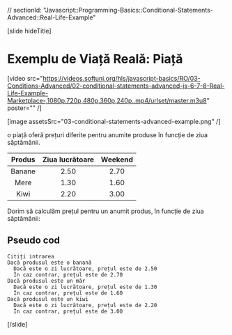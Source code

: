 // sectionId: "Javascript::Programming-Basics::Conditional-Statements-Advanced::Real-Life-Example"

[slide hideTitle]

# Exemplu de Viață Reală: Piață
[video src="https://videos.softuni.org/hls/javascript-basics/RO/03-Conditions-Advanced/02-conditional-statements-advanced-js-6-7-8-Real-Life-Example-Marketplace-,1080p,720p,480p,360p,240p,.mp4/urlset/master.m3u8" poster="" /]

[image assetsSrc="03-conditional-statements-advanced-example.png" /]

o piață oferă prețuri diferite pentru anumite produse în funcție de ziua săptămânii.


| **Produs**      | **Ziua lucrătoare** | **Weekend**   |
| :---:       |    :----:   |   :---:     |
| Banane        |2.50       | 2.70 |
| Mere          | 1.30        | 1.60    |
| Kiwi          | 2.20        | 3.00    |

Dorim să calculăm prețul pentru un anumit produs, în funcție de ziua săptămânii:

## Pseudo cod

```
Citiți intrarea
Dacă produsul este o banană
  Dacă este o zi lucrătoare, prețul este de 2.50
  În caz contrar, prețul este de 2.70
Dacă produsul este un măr
  Dacă este o zi lucrătoare, prețul este de 1.30
  În caz contrar, prețul este de 1.60
Dacă produsul este un kiwi
  Dacă este o zi lucrătoare, prețul este de 2.20
  În caz contrar, prețul este de 3.00
```
[/slide]

